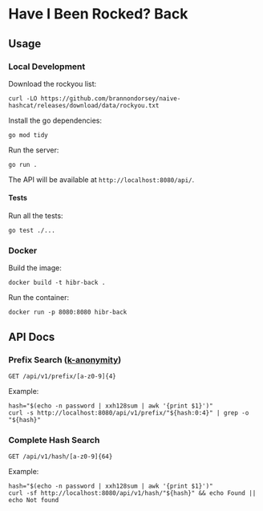 # Have I Been Rocked? Back

## Usage

### Local Development

Download the rockyou list:

```shell
curl -LO https://github.com/brannondorsey/naive-hashcat/releases/download/data/rockyou.txt
```

Install the go dependencies:

```shell
go mod tidy
```

Run the server:

```shell
go run .
```

The API will be available at `http://localhost:8080/api/`.

#### Tests

Run all the tests:

```shell
go test ./...
```

### Docker

Build the image:

```shell
docker build -t hibr-back .
```

Run the container:

```shell
docker run -p 8080:8080 hibr-back
```

## API Docs

### Prefix Search ([k-anonymity](https://en.wikipedia.org/wiki/K-anonymity))

`GET /api/v1/prefix/[a-z0-9]{4}`

Example:

```shell
hash="$(echo -n password | xxh128sum | awk '{print $1}')"
curl -s http://localhost:8080/api/v1/prefix/"${hash:0:4}" | grep -o "${hash}"
```

### Complete Hash Search

`GET /api/v1/hash/[a-z0-9]{64}`

Example:

```shell
hash="$(echo -n password | xxh128sum | awk '{print $1}')"
curl -sf http://localhost:8080/api/v1/hash/"${hash}" && echo Found || echo Not found
```
